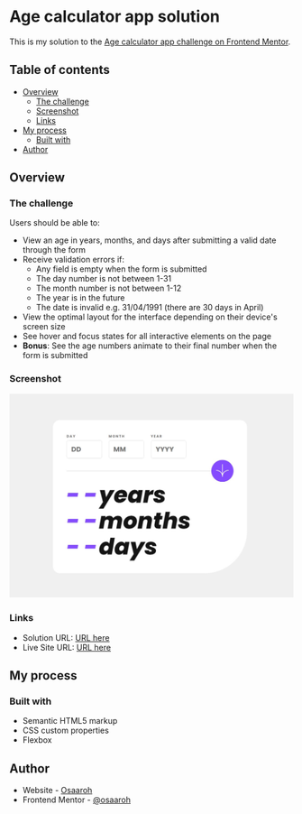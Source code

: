 # Age calculator app solution

This is my solution to the [Age calculator app challenge on Frontend Mentor](https://www.frontendmentor.io/challenges/age-calculator-app-dF9DFFpj-Q).

## Table of contents

- [Overview](#overview)
  - [The challenge](#the-challenge)
  - [Screenshot](#screenshot)
  - [Links](#links)
- [My process](#my-process)
  - [Built with](#built-with)
- [Author](#author)


## Overview

### The challenge

Users should be able to:

- View an age in years, months, and days after submitting a valid date through the form
- Receive validation errors if:
  - Any field is empty when the form is submitted
  - The day number is not between 1-31
  - The month number is not between 1-12
  - The year is in the future
  - The date is invalid e.g. 31/04/1991 (there are 30 days in April)
- View the optimal layout for the interface depending on their device's screen size
- See hover and focus states for all interactive elements on the page
- **Bonus**: See the age numbers animate to their final number when the form is submitted

### Screenshot

![](./screenshot.jpg)


### Links

- Solution URL: [URL here](https://www.frontendmentor.io/solutions/age-calculator-app-with-html-and-css-IScX-OR7fK)
- Live Site URL: [URL here](https://age-calculator-app-o.netlify.app/)

## My process

### Built with

- Semantic HTML5 markup
- CSS custom properties
- Flexbox

## Author

- Website - [Osaaroh](https://osaaroh.vercel.app/)
- Frontend Mentor - [@osaaroh](https://www.frontendmentor.io/profile/osaaroh)